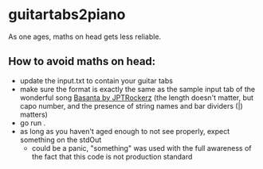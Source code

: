 # guitartabs2piano
As one ages, maths on head gets less reliable. 

## How to avoid maths on head: 
- update the input.txt to contain your guitar tabs 
- make sure the format is exactly the same as the sample input tab of the wonderful song [Basanta by JPTRockerz](https://www.youtube.com/watch?v=MBhZCx_EUwI&pp=ygUTYmFzYW50YSBqcHQgcm9ja2Vyeg%3D%3D) (the length doesn't matter, but capo number, and the presence of string names and bar dividers (|) matters)
- go run . 
- as long as you haven't aged enough to not see properly, expect something on the stdOut
    - could be a panic, "something" was used with the full awareness of the fact that this code is not production standard
